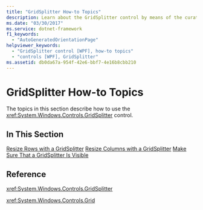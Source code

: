 ```yaml
---
title: "GridSplitter How-to Topics"
description: Learn about the GridSplitter control by means of the curated collection of helpful links present in this article.
ms.date: "03/30/2017"
ms.service: dotnet-framework
f1_keywords: 
  - "AutoGeneratedOrientationPage"
helpviewer_keywords: 
  - "GridSplitter control [WPF], how-to topics"
  - "controls [WPF], GridSplitter"
ms.assetid: db0da67a-954f-42e6-bbf7-4e16b8cbb210
---
```

# GridSplitter How-to Topics

The topics in this section describe how to use the <xref:System.Windows.Controls.GridSplitter> control.

## In This Section

[Resize Rows with a GridSplitter](how-to-resize-rows-with-a-gridsplitter.md)
[Resize Columns with a GridSplitter](how-to-resize-columns-with-a-gridsplitter.md)
[Make Sure That a GridSplitter Is Visible](how-to-make-sure-that-a-gridsplitter-is-visible.md)

## Reference

<xref:System.Windows.Controls.GridSplitter>

<xref:System.Windows.Controls.Grid>
